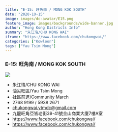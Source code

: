 ```yaml
---
title: "E-15: 旺角南 / MONG KOK SOUTH"
date: "2020-10-15"
image: images/dc-avatar/E15.png
feature_image: images/backgrounds/wide-banner.jpg
author: "Hong Kong Districts Info"
summary: "朱江瑋/CHU KONG WAI"
iframe: "https://www.facebook.com/chukongwai/"
categories: ["Kowloon"]
tags: ["Yau Tsim Mong"]
---
```


### E-15: 旺角南 / MONG KOK SOUTH  
![](/images/dc-avatar/E15.png)  

 - 朱江瑋/CHU KONG WAI  
 - 油尖旺區/Yau Tsim Mong  
 - 社區前進/Community March  
 - 2768 9199 / 5938 2671  
 - chukongwai.ytmdc@gmail.com  
 - 九龍旺角亞皆老街39-41號金山商業大廈7樓A室  
 - https://www.facebook.com/chukongwai/  
 - https://www.facebook.com/chukongwai/
